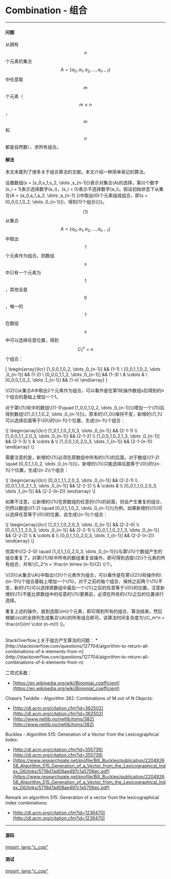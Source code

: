<script type="text/javascript" src="https://cdnjs.cloudflare.com/ajax/libs/mathjax/2.7.1/MathJax.js?config=TeX-AMS-MML_HTMLorMML"/></script>
<script> gitbook.events.bind("page.change", function() { MathJax.Hub.Queue(["Typeset",MathJax.Hub]); } </script>

# Combination - 组合

--------

#### 问题

从拥有$$ n $$个元素的集合$$ A = \{a_0, a_1, a_2, \dots ,a_{n-1} \} $$中任意取$$ m $$个元素（$$ m \leq n $$，$$ m $$和$$ n $$都是自然数），求所有组合。

#### 解法

本文末尾列了很多关于组合算法的文献。本文介绍一种简单易记的算法。

设置数组\(s = [s_0,s_1,s_2, \dots ,s_{n-1}]\)表示对集合\(A\)的选择，第\(i\)个数字\(s_i = 1\)表示选择数字\(a_i\)，\(s_i = 0\)表示不选择数字\(a_i\)。假设初始状态下从集合\(A = \{a_0,a_1,a_2, \dots ,a_{n-1} \}\)中取出\(0\)个元素组成组合，即\(s = [0_0,0_1,0_2, \dots ,0_{n-1}]\)，得到\(1\)个组合\(\{\}\)。</p>

$$ (1) $$从集合$$ A = \{a_0,a_1,a_2, \dots ,a_{n-1} \} $$中取出$$ 1 $$个元素作为组合。则数组$$ s $$中只有一个元素为$$ 1 $$，其他全是$$ 0 $$，唯一的$$ 1 $$在数组$$ s $$中可以选择任意位置，得到$$ C_1^n = n $$个组合：

\[
\begin{array}{lcr}
[1_0,0_1,0_2, \dots ,0_{n-1}] && (1-1) \\
[0_0,1_1,0_2, \dots ,0_{n-1}] && (1-2) \\
[0_0,0_1,1_2, \dots ,0_{n-1}] && (1-3) \\
& \cdots & \\
[0_0,0_1,0_2, \dots ,1_{n-1}] && (1-n)
\end{array}
\]
<p id="i">\((2)\)从集合A中取出2个元素作为组合，可以看作是在第1轮操作数组s后得到的n个组合的基础上增加一个1。 </p>
<p id="i">对于第\(1\)轮中的数组\((1-1)\quad [1_0,0_1,0_2, \dots ,0_{n-1}]\)增加一个\(1\)后得到数组\([1_0,1_1,0_2, \dots ,0_{n-1}]\)。原本的\(1_0\)保持不变，新增的\(1_1\)可以选择后面等于\(0\)的\(n-1\)个位置，生成\(n-1\)个组合： </p>
\[
\begin{array}{lcr}
[1_0,1_1,0_2,0_3, \dots ,0_{n-1}] && (2-1-1) \\
[1_0,0_1,1_2,0_3, \dots ,0_{n-1}] && (2-1-2) \\
[1_0,0_1,0_2,1_3, \dots ,0_{n-1}] && (2-1-3) \\
& \cdots & \\
[1_0,0_1,0_2,0_3, \dots ,1_{n-1}] && (2-1-(n-1))
\end{array}
\]
<p id="i">需要注意的是，新增的\(1\)必须在原数组中所有的\(1\)的后面。对于数组\((1-2) \quad [0_0,1_1,0_2, \dots ,0_{n-1}]\)，新增的\(1\)只能选择后面等于\(0\)的\(n-1\)个位置，生成\(n-2\)个组合： </p>
\[
\begin{array}{lcr}
[0_0,1_1,1_2,0_3, \dots ,0_{n-1}] && (2-2-1) \\
[0_0,1_1,0_2,1_3, \dots ,0_{n-1}] && (2-2-2) \\
& \cdots & \\
[0_0,1_1,0_2,0_3, \dots ,1_{n-1}] && (2-2-(n-2))
\end{array}
\]
<p id="i">如果不注意，让新增的\(1\)在原数组的任意的\(1\)的前面，则会产生重复的组合，仍然以数组\((1-2) \quad [0_0,1_1,0_2, \dots ,0_{n-1}]\)为例，如果新增的\(1\)可以选择任意等于\(0\)的位置，会生成\(n-1\)个组合： </p>
\[
\begin{array}{lcr}
[1_0,1_1,0_2,0_3, \dots ,0_{n-1}] && (2-2-0) \\
[0_0,1_1,1_2,0_3, \dots ,0_{n-1}] && (2-2-1) \\
[0_0,1_1,0_2,1_3, \dots ,0_{n-1}] && (2-2-2) \\
& \cdots & \\
[0_0,1_1,0_2,0_3, \dots ,1_{n-1}] && (2-2-(n-2))
\end{array}
\]
<p id="i">但其中\((2-2-0) \quad [1_0,1_1,0_2,0_3, \dots ,0_{n-1}]\)与第\(1\)个数组产生的组合重复了。对第\(1\)轮中所有的数组重复该操作，即可得到选取\(2\)个元素的所有组合，共有\(C_2^n = \frac{n \times (n-1)}{2} \)个。 </p>
<p id="i">\((3)\)从集合\(A\)中取出\(3\)个元素作为组合，可以看作是在第\((2)\)轮操作的\((n-1)!\)个组合基础上增加一个\(1\)，对于之前的每个组合，保持之前两个\(1\)不变，新的\(1\)可以选择原数组中最后一个\(1\)之后的任意等于\(0\)的位置。注意新增的\(1\)不能比原数组中的任意的\(1\)更靠前，必须在所有的\(1\)之后的位置进行选择。 </p>
<p id="i">重复上述的操作，直到选取\(m\)个元素，即可得到所有的组合，算法结束。然后根据\(s\)的全排列生成集合\(A\)的所有组合即可。该算法时间复杂度为\(C_m^n = \frac{n!}{m! \cdot (n-m)!} \)。 </p>
</div>

<br>
StackOverflow上关于组合产生算法的问题：
* [http://stackoverflow.com/questions/127704/algorithm-to-return-all-combinations-of-k-elements-from-n](http://stackoverflow.com/questions/127704/algorithm-to-return-all-combinations-of-k-elements-from-n)

二项式系数：
* [https://en.wikipedia.org/wiki/Binomial_coefficient](https://en.wikipedia.org/wiki/Binomial_coefficient)

Chase’s Twiddle - Algorithm 382: Combinations of M out of N Objects:
* [http://dl.acm.org/citation.cfm?id=362502](http://dl.acm.org/citation.cfm?id=362502)
* [http://www.netlib.no/netlib/toms/382](http://www.netlib.no/netlib/toms/382)

Buckles - Algorithm 515: Generation of a Vector from the Lexicographical Index:
* [http://dl.acm.org/citation.cfm?id=355739](http://dl.acm.org/citation.cfm?id=355739)
* [https://www.researchgate.net/profile/Bill_Buckles/publication/220492658_Algorithm_515_Generation_of_a_Vector_from_the_Lexicographical_Index_G6/links/5716d7ad08ae497c1a5706ec.pdf](https://www.researchgate.net/profile/Bill_Buckles/publication/220492658_Algorithm_515_Generation_of_a_Vector_from_the_Lexicographical_Index_G6/links/5716d7ad08ae497c1a5706ec.pdf)

Remark on algorithm 515: Generation of a vector from the lexicographical index combinations:
* [http://dl.acm.org/citation.cfm?id=1236470](http://dl.acm.org/citation.cfm?id=1236470)

--------

#### 源码

[import, lang:"c_cpp"](../../../src/CombinatorialMathematics/Combination.hpp)

#### 测试

[import, lang:"c_cpp"](../../../src/CombinatorialMathematics/Combination.cpp)
